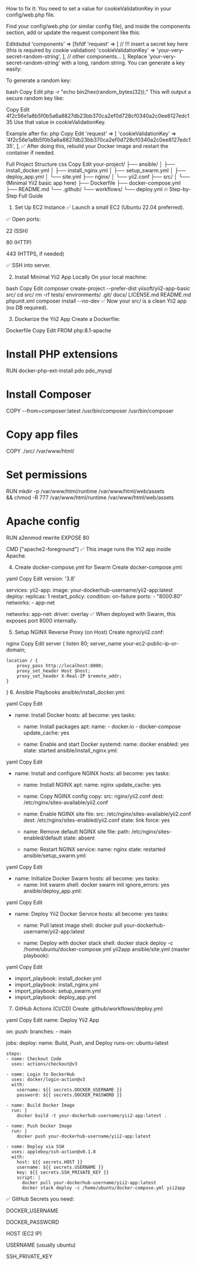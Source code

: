 How to fix it:
You need to set a value for cookieValidationKey in your config/web.php file.

Find your config/web.php (or similar config file), and inside the components section, add or update the request component like this:


Editdsdsd
'components' => [fsfdf
    'request' => [
        // !!! insert a secret key here (this is required by cookie validation)
        'cookieValidationKey' => 'your-very-secret-random-string',
    ],
    // other components...
],
Replace 'your-very-secret-random-string' with a long, random string.
You can generate a key easily:

To generate a random key:

bash
Copy
Edit
php -r "echo bin2hex(random_bytes(32));"
This will output a secure random key like:

Copy
Edit
4f2c56e1a8b5f0b5a6a8827db23bb370ca2ef0d728cf0340a2c0ee8127edc135
Use that value in cookieValidationKey.

Example after fix:
php
Copy
Edit
'request' => [
    'cookieValidationKey' => '4f2c56e1a8b5f0b5a6a8827db23bb370ca2ef0d728cf0340a2c0ee8127edc135',
],
✅ After doing this, rebuild your Docker image and restart the container if needed.










Full Project Structure
css
Copy
Edit
your-project/
├── ansible/
│   ├── install_docker.yml
│   ├── install_nginx.yml
│   ├── setup_swarm.yml
│   ├── deploy_app.yml
│   └── site.yml
├── nginx/
│   └── yii2.conf
├── src/
│   └── (Minimal Yii2 basic app here)
├── Dockerfile
├── docker-compose.yml
├── README.md
└── .github/
    └── workflows/
        └── deploy.yml
🔥 Step-by-Step Full Guide
1. Set Up EC2 Instance
✅ Launch a small EC2 (Ubuntu 22.04 preferred).

✅ Open ports:

22 (SSH)

80 (HTTP)

443 (HTTPS, if needed)

✅ SSH into server.

2. Install Minimal Yii2 App Locally
On your local machine:

bash
Copy
Edit
composer create-project --prefer-dist yiisoft/yii2-app-basic src/
cd src/
rm -rf tests/ environments/ .git/ docs/ LICENSE.md README.md phpunit.xml
composer install --no-dev
✅ Now your src/ is a clean Yii2 app (no DB required).

3. Dockerize the Yii2 App
Create a Dockerfile:

Dockerfile
Copy
Edit
FROM php:8.1-apache

# Install PHP extensions
RUN docker-php-ext-install pdo pdo_mysql

# Install Composer
COPY --from=composer:latest /usr/bin/composer /usr/bin/composer

# Copy app files
COPY ./src/ /var/www/html/

# Set permissions
RUN mkdir -p /var/www/html/runtime /var/www/html/web/assets \
    && chmod -R 777 /var/www/html/runtime /var/www/html/web/assets

# Apache config
RUN a2enmod rewrite
EXPOSE 80

CMD ["apache2-foreground"]
✅ This image runs the Yii2 app inside Apache.

4. Create docker-compose.yml for Swarm
Create docker-compose.yml:

yaml
Copy
Edit
version: '3.8'

services:
  yii2-app:
    image: your-dockerhub-username/yii2-app:latest
    deploy:
      replicas: 1
      restart_policy:
        condition: on-failure
    ports:
      - "8000:80"
    networks:
      - app-net

networks:
  app-net:
    driver: overlay
✅ When deployed with Swarm, this exposes port 8000 internally.

5. Setup NGINX Reverse Proxy (on Host)
Create nginx/yii2.conf:

nginx
Copy
Edit
server {
    listen 80;
    server_name your-ec2-public-ip-or-domain;

    location / {
        proxy_pass http://localhost:8000;
        proxy_set_header Host $host;
        proxy_set_header X-Real-IP $remote_addr;
    }
}
6. Ansible Playbooks
ansible/install_docker.yml:

yaml
Copy
Edit
- name: Install Docker
  hosts: all
  become: yes
  tasks:
    - name: Install packages
      apt:
        name:
          - docker.io
          - docker-compose
        update_cache: yes

    - name: Enable and start Docker
      systemd:
        name: docker
        enabled: yes
        state: started
ansible/install_nginx.yml:

yaml
Copy
Edit
- name: Install and configure NGINX
  hosts: all
  become: yes
  tasks:
    - name: Install NGINX
      apt:
        name: nginx
        update_cache: yes

    - name: Copy NGINX config
      copy:
        src: nginx/yii2.conf
        dest: /etc/nginx/sites-available/yii2.conf

    - name: Enable NGINX site
      file:
        src: /etc/nginx/sites-available/yii2.conf
        dest: /etc/nginx/sites-enabled/yii2.conf
        state: link
        force: yes

    - name: Remove default NGINX site
      file:
        path: /etc/nginx/sites-enabled/default
        state: absent

    - name: Restart NGINX
      service:
        name: nginx
        state: restarted
ansible/setup_swarm.yml:

yaml
Copy
Edit
- name: Initialize Docker Swarm
  hosts: all
  become: yes
  tasks:
    - name: Init swarm
      shell: docker swarm init
      ignore_errors: yes
ansible/deploy_app.yml:

yaml
Copy
Edit
- name: Deploy Yii2 Docker Service
  hosts: all
  become: yes
  tasks:
    - name: Pull latest image
      shell: docker pull your-dockerhub-username/yii2-app:latest

    - name: Deploy with docker stack
      shell: docker stack deploy -c /home/ubuntu/docker-compose.yml yii2app
ansible/site.yml (master playbook):

yaml
Copy
Edit
- import_playbook: install_docker.yml
- import_playbook: install_nginx.yml
- import_playbook: setup_swarm.yml
- import_playbook: deploy_app.yml
7. GitHub Actions (CI/CD)
Create .github/workflows/deploy.yml:

yaml
Copy
Edit
name: Deploy Yii2 App

on:
  push:
    branches:
      - main

jobs:
  deploy:
    name: Build, Push, and Deploy
    runs-on: ubuntu-latest

    steps:
    - name: Checkout Code
      uses: actions/checkout@v3

    - name: Login to DockerHub
      uses: docker/login-action@v3
      with:
        username: ${{ secrets.DOCKER_USERNAME }}
        password: ${{ secrets.DOCKER_PASSWORD }}

    - name: Build Docker Image
      run: |
        docker build -t your-dockerhub-username/yii2-app:latest .
    
    - name: Push Docker Image
      run: |
        docker push your-dockerhub-username/yii2-app:latest

    - name: Deploy via SSH
      uses: appleboy/ssh-action@v0.1.8
      with:
        host: ${{ secrets.HOST }}
        username: ${{ secrets.USERNAME }}
        key: ${{ secrets.SSH_PRIVATE_KEY }}
        script: |
          docker pull your-dockerhub-username/yii2-app:latest
          docker stack deploy -c /home/ubuntu/docker-compose.yml yii2app
✅ GitHub Secrets you need:

DOCKER_USERNAME

DOCKER_PASSWORD

HOST (EC2 IP)

USERNAME (usually ubuntu)

SSH_PRIVATE_KEY
